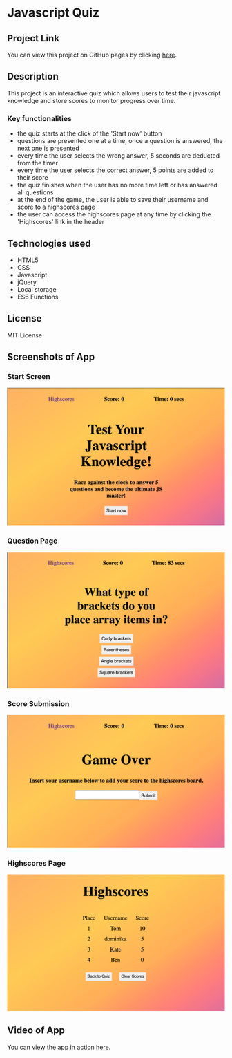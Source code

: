 # Javascript Quiz

## Project Link
You can view this project on GitHub pages by clicking [here](https://dominikacookies.github.io/js-quiz/).

## Description
This project is an interactive quiz which allows users to test their javascript knowledge and store scores to monitor progress over time.

### Key functionalities
- the quiz starts at the click of the 'Start now' button
- questions are presented one at a time, once a question is answered, the next one is presented
- every time the user selects the wrong answer, 5 seconds are deducted from the timer
- every time the user selects the correct answer, 5 points are added to their score
- the quiz finishes when the user has no more time left or has answered all questions
- at the end of the game, the user is able to save their username and score to a highscores page
- the user can access the highscores page at any time by clicking the 'Highscores' link in the header

## Technologies used
- HTML5
- CSS
- Javascript
- jQuery
- Local storage
- ES6 Functions

## License 
MIT License

## Screenshots of App
### Start Screen
![image](.assets/../assets/screenshots/startscreen.png) 

### Question Page
![image](.assets/../assets/screenshots/question.png)

### Score Submission
![image](.assets/../assets/screenshots/gameoverscreen.png)

### Highscores Page
![image](.assets/../assets/screenshots/highscorestable.png)

## Video of App
You can view the app in action [here](.assets/../assets/screenshots/applicationworkingvideo.mov).
